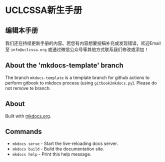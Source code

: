 # UCLCSSA新生手册

## 编辑本手册

我们还在持续更新手册的内容。若您有内容想要投稿补充或发现错误，欢迎Email至 `info@uclcssa.org` 或通过微信公众号等其他方式联系我们修改或添加！

## About the 'mkdocs-template' branch

The branch `mkdocs-template` is a template branch for github actions to perform gitbook to mkdocs process (using `gitbook2mkdocs.py`).
Please do not remove te branch.


## About

Built with [mkdocs.org](https://mkdocs.org).

## Commands

* `mkdocs serve` - Start the live-reloading docs server.
* `mkdocs build` - Build the documentation site.
* `mkdocs help` - Print this help message.

